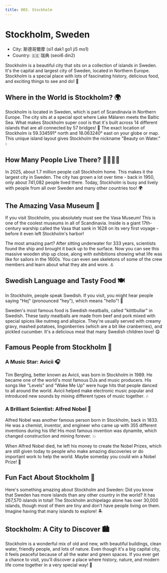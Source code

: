 ```yaml
---
title: 003. Stockholm
---
```


# Stockholm, Sweden

- City: 斯德哥爾摩 (si1 dak1 go1 ji5 mo1)
- Country: 🇸🇪 瑞典 (seoi6 din2) 

Stockholm is a beautiful city that sits on a collection of islands in Sweden. It's the capital and largest city of Sweden, located in Northern Europe. Stockholm is a special place with lots of fascinating history, delicious food, and exciting things to see and do! 🌟

## Where in the World is Stockholm? 🌍

Stockholm is located in Sweden, which is part of Scandinavia in Northern Europe. The city sits at a special spot where Lake Mälaren meets the Baltic Sea. What makes Stockholm super cool is that it's built across 14 different islands that are all connected by 57 bridges! 🌉 The exact location of Stockholm is 59.334591° north and 18.063240° east on your globe or map. This unique island layout gives Stockholm the nickname "Beauty on Water." 💧

## How Many People Live There? 👨‍👩‍👧‍👦

In 2025, about 1.7 million people call Stockholm home. This makes it the largest city in Sweden. The city has grown a lot over time - back in 1950, only about 741,082 people lived there. Today, Stockholm is busy and lively with people from all over Sweden and many other countries too! 🌍

## The Amazing Vasa Museum 🚢

If you visit Stockholm, you absolutely must see the Vasa Museum! This is one of the coolest museums in all of Scandinavia. Inside is a giant 17th-century warship called the Vasa that sank in 1628 on its very first voyage - before it even left Stockholm's harbor!

The most amazing part? After sitting underwater for 333 years, scientists found the ship and brought it back up to the surface. Now you can see this massive wooden ship up close, along with exhibitions showing what life was like for sailors in the 1600s. You can even see skeletons of some of the crew members and learn about what they ate and wore. ⚓

## Swedish Language and Tasty Food 🍽️

In Stockholm, people speak Swedish. If you visit, you might hear people saying "Hej" (pronounced "hey"), which means "hello"! 👋

Sweden's most famous food is Swedish meatballs, called "köttbullar" in Swedish. These tasty meatballs are made from beef and pork mixed with special spices like nutmeg and allspice. They're usually served with creamy gravy, mashed potatoes, lingonberries (which are a bit like cranberries), and pickled cucumber. It's a delicious meal that many Swedish children love! 😋

## Famous People from Stockholm 🌟

### A Music Star: Avicii 🎧

Tim Bergling, better known as Avicii, was born in Stockholm in 1989. He became one of the world's most famous DJs and music producers. His songs like "Levels" and "Wake Me Up" were huge hits that people danced to all around the world. Avicii helped make electronic music popular and introduced new sounds by mixing different types of music together. 🎶

### A Brilliant Scientist: Alfred Nobel 🧪

Alfred Nobel was another famous person born in Stockholm, back in 1833. He was a chemist, inventor, and engineer who came up with 355 different inventions during his life! His most famous invention was dynamite, which changed construction and mining forever. 💥

When Alfred Nobel died, he left his money to create the Nobel Prizes, which are still given today to people who make amazing discoveries or do important work to help the world. Maybe someday you could win a Nobel Prize! 🏅

## Fun Fact About Stockholm 🤔

Here's something amazing about Stockholm and Sweden: Did you know that Sweden has more islands than any other country in the world? It has 267,570 islands in total! The Stockholm archipelago alone has over 30,000 islands, though most of them are tiny and don't have people living on them. Imagine having that many islands to explore! 🏝️

## Stockholm: A City to Discover 🏙️

Stockholm is a wonderful mix of old and new, with beautiful buildings, clean water, friendly people, and lots of nature. Even though it's a big capital city, it feels peaceful because of all the water and green spaces. If you ever get a chance to visit, you'll discover a place where history, nature, and modern life come together in a very special way! 🌿
